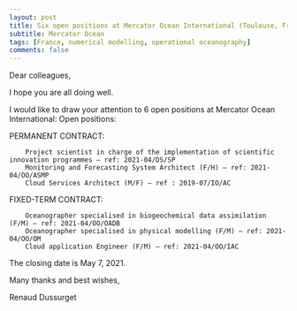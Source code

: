 ```yaml
---
layout: post
title: Six open positions at Mercator Ocean International (Toulouse, France)
subtitle: Mercator Ocean
tags: [France, numerical modelling, operational oceanography]
comments: false
---
```


Dear colleagues,

I hope you are all doing well.

I would like to draw your attention to 6 open positions at Mercator Ocean International:
Open positions:

PERMANENT CONTRACT:

        Project scientist in charge of the implementation of scientific innovation programmes – ref: 2021-04/DS/SP
        Monitoring and Forecasting System Architect (F/H) – ref: 2021-04/OO/ASMP
        Cloud Services Architect (M/F) – ref : 2019-07/IO/AC

FIXED-TERM CONTRACT:

        Oceanographer specialised in biogeochemical data assimilation (F/M) – ref: 2021-04/OO/OADB
        Oceanographer specialised in physical modelling (F/M) – ref: 2021-04/OO/OM
        Cloud application Engineer (F/M) – ref: 2021-04/OO/IAC

The closing date is May 7, 2021.

Many thanks and best wishes,

Renaud Dussurget
